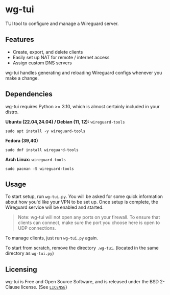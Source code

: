 # wg-tui
TUI tool to configure and manage a Wireguard server.

## Features
- Create, export, and delete clients
- Easily set up NAT for remote / internet access
- Assign custom DNS servers

wg-tui handles generating and reloading Wireguard configs whenever you make a change.

## Dependencies

wg-tui requires Python >= 3.10, which is almost certainly included in your distro.

**Ubuntu (22.04,24.04) / Debian (11, 12):** `wireguard-tools`

```
sudo apt install -y wireguard-tools
```

**Fedora (39,40)**
```
sudo dnf install wireguard-tools
```

**Arch Linux:** `wireguard-tools`

```
sudo pacman -S wireguard-tools
```

## Usage
To start setup, run `wg-tui.py`. You will be asked for some quick information about how you'd like your VPN to be set up.
Once setup is complete, the Wireguard service will be enabled and started.

> Note: wg-tui will not open any ports on your firewall. To ensure that clients can connect, make sure the port you choose here is open to UDP connections.

To manage clients, just run `wg-tui.py` again.

To start from scratch, remove the directory `.wg-tui`. (located in the same directory as `wg-tui.py`)

## Licensing
wg-tui is Free and Open Source Software, and is released under the BSD 2-Clause license. (See [`LICENSE`](LICENSE))
